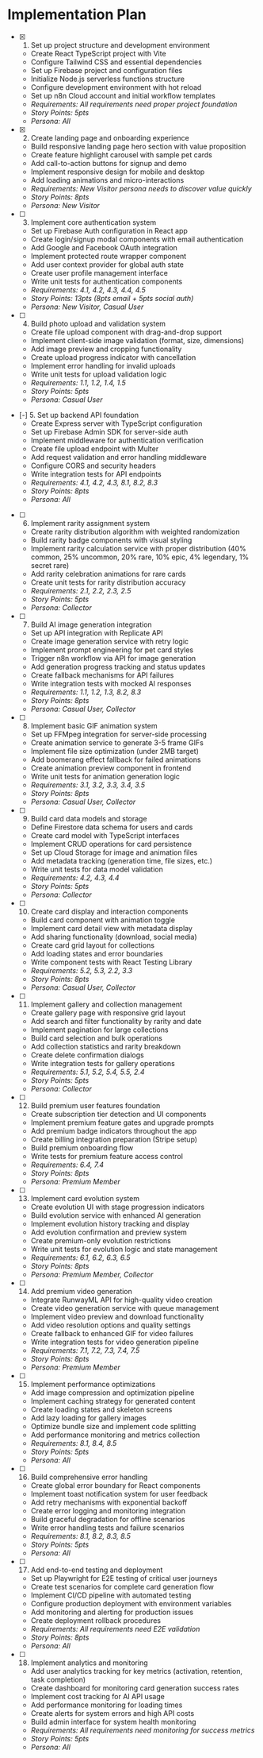 # Implementation Plan

- [x] 1. Set up project structure and development environment
  - Create React TypeScript project with Vite
  - Configure Tailwind CSS and essential dependencies
  - Set up Firebase project and configuration files
  - Initialize Node.js serverless functions structure
  - Configure development environment with hot reload
  - Set up n8n Cloud account and initial workflow templates
  - _Requirements: All requirements need proper project foundation_
  - _Story Points: 5pts_
  - _Persona: All_

- [x] 2. Create landing page and onboarding experience
  - Build responsive landing page hero section with value proposition
  - Create feature highlight carousel with sample pet cards
  - Add call-to-action buttons for signup and demo
  - Implement responsive design for mobile and desktop
  - Add loading animations and micro-interactions
  - _Requirements: New Visitor persona needs to discover value quickly_
  - _Story Points: 8pts_
  - _Persona: New Visitor_

- [ ] 3. Implement core authentication system
  - Set up Firebase Auth configuration in React app
  - Create login/signup modal components with email authentication
  - Add Google and Facebook OAuth integration
  - Implement protected route wrapper component
  - Add user context provider for global auth state
  - Create user profile management interface
  - Write unit tests for authentication components
  - _Requirements: 4.1, 4.2, 4.3, 4.4, 4.5_
  - _Story Points: 13pts (8pts email + 5pts social auth)_
  - _Persona: New Visitor, Casual User_

- [ ] 4. Build photo upload and validation system
  - Create file upload component with drag-and-drop support
  - Implement client-side image validation (format, size, dimensions)
  - Add image preview and cropping functionality
  - Create upload progress indicator with cancellation
  - Implement error handling for invalid uploads
  - Write unit tests for upload validation logic
  - _Requirements: 1.1, 1.2, 1.4, 1.5_
  - _Story Points: 5pts_
  - _Persona: Casual User_

- [-] 5. Set up backend API foundation
  - Create Express server with TypeScript configuration
  - Set up Firebase Admin SDK for server-side auth
  - Implement middleware for authentication verification
  - Create file upload endpoint with Multer
  - Add request validation and error handling middleware
  - Configure CORS and security headers
  - Write integration tests for API endpoints
  - _Requirements: 4.1, 4.2, 4.3, 8.1, 8.2, 8.3_
  - _Story Points: 8pts_
  - _Persona: All_

- [ ] 6. Implement rarity assignment system
  - Create rarity distribution algorithm with weighted randomization
  - Build rarity badge components with visual styling
  - Implement rarity calculation service with proper distribution (40% common, 25% uncommon, 20% rare, 10% epic, 4% legendary, 1% secret rare)
  - Add rarity celebration animations for rare cards
  - Create unit tests for rarity distribution accuracy
  - _Requirements: 2.1, 2.2, 2.3, 2.5_
  - _Story Points: 5pts_
  - _Persona: Collector_

- [ ] 7. Build AI image generation integration
  - Set up API integration with Replicate API
  - Create image generation service with retry logic
  - Implement prompt engineering for pet card styles
  - Trigger n8n workflow via API for image generation
  - Add generation progress tracking and status updates
  - Create fallback mechanisms for API failures
  - Write integration tests with mocked AI responses
  - _Requirements: 1.1, 1.2, 1.3, 8.2, 8.3_
  - _Story Points: 8pts_
  - _Persona: Casual User, Collector_

- [ ] 8. Implement basic GIF animation system
  - Set up FFMpeg integration for server-side processing
  - Create animation service to generate 3-5 frame GIFs
  - Implement file size optimization (under 2MB target)
  - Add boomerang effect fallback for failed animations
  - Create animation preview component in frontend
  - Write unit tests for animation generation logic
  - _Requirements: 3.1, 3.2, 3.3, 3.4, 3.5_
  - _Story Points: 8pts_
  - _Persona: Casual User, Collector_

- [ ] 9. Build card data models and storage
  - Define Firestore data schema for users and cards
  - Create card model with TypeScript interfaces
  - Implement CRUD operations for card persistence
  - Set up Cloud Storage for image and animation files
  - Add metadata tracking (generation time, file sizes, etc.)
  - Write unit tests for data model validation
  - _Requirements: 4.2, 4.3, 4.4_
  - _Story Points: 5pts_
  - _Persona: Collector_

- [ ] 10. Create card display and interaction components
  - Build card component with animation toggle
  - Implement card detail view with metadata display
  - Add sharing functionality (download, social media)
  - Create card grid layout for collections
  - Add loading states and error boundaries
  - Write component tests with React Testing Library
  - _Requirements: 5.2, 5.3, 2.2, 3.3_
  - _Story Points: 8pts_
  - _Persona: Casual User, Collector_

- [ ] 11. Implement gallery and collection management
  - Create gallery page with responsive grid layout
  - Add search and filter functionality by rarity and date
  - Implement pagination for large collections
  - Build card selection and bulk operations
  - Add collection statistics and rarity breakdown
  - Create delete confirmation dialogs
  - Write integration tests for gallery operations
  - _Requirements: 5.1, 5.2, 5.4, 5.5, 2.4_
  - _Story Points: 5pts_
  - _Persona: Collector_

- [ ] 12. Build premium user features foundation
  - Create subscription tier detection and UI components
  - Implement premium feature gates and upgrade prompts
  - Add premium badge indicators throughout the app
  - Create billing integration preparation (Stripe setup)
  - Build premium onboarding flow
  - Write tests for premium feature access control
  - _Requirements: 6.4, 7.4_
  - _Story Points: 8pts_
  - _Persona: Premium Member_

- [ ] 13. Implement card evolution system
  - Create evolution UI with stage progression indicators
  - Build evolution service with enhanced AI generation
  - Implement evolution history tracking and display
  - Add evolution confirmation and preview system
  - Create premium-only evolution restrictions
  - Write unit tests for evolution logic and state management
  - _Requirements: 6.1, 6.2, 6.3, 6.5_
  - _Story Points: 8pts_
  - _Persona: Premium Member, Collector_

- [ ] 14. Add premium video generation
  - Integrate RunwayML API for high-quality video creation
  - Create video generation service with queue management
  - Implement video preview and download functionality
  - Add video resolution options and quality settings
  - Create fallback to enhanced GIF for video failures
  - Write integration tests for video generation pipeline
  - _Requirements: 7.1, 7.2, 7.3, 7.4, 7.5_
  - _Story Points: 8pts_
  - _Persona: Premium Member_

- [ ] 15. Implement performance optimizations
  - Add image compression and optimization pipeline
  - Implement caching strategy for generated content
  - Create loading states and skeleton screens
  - Add lazy loading for gallery images
  - Optimize bundle size and implement code splitting
  - Add performance monitoring and metrics collection
  - _Requirements: 8.1, 8.4, 8.5_
  - _Story Points: 5pts_
  - _Persona: All_

- [ ] 16. Build comprehensive error handling
  - Create global error boundary for React components
  - Implement toast notification system for user feedback
  - Add retry mechanisms with exponential backoff
  - Create error logging and monitoring integration
  - Build graceful degradation for offline scenarios
  - Write error handling tests and failure scenarios
  - _Requirements: 8.1, 8.2, 8.3, 8.5_
  - _Story Points: 5pts_
  - _Persona: All_

- [ ] 17. Add end-to-end testing and deployment
  - Set up Playwright for E2E testing of critical user journeys
  - Create test scenarios for complete card generation flow
  - Implement CI/CD pipeline with automated testing
  - Configure production deployment with environment variables
  - Add monitoring and alerting for production issues
  - Create deployment rollback procedures
  - _Requirements: All requirements need E2E validation_
  - _Story Points: 8pts_
  - _Persona: All_

- [ ] 18. Implement analytics and monitoring
  - Add user analytics tracking for key metrics (activation, retention, task completion)
  - Create dashboard for monitoring card generation success rates
  - Implement cost tracking for AI API usage
  - Add performance monitoring for loading times
  - Create alerts for system errors and high API costs
  - Build admin interface for system health monitoring
  - _Requirements: All requirements need monitoring for success metrics_
  - _Story Points: 5pts_
  - _Persona: All_

